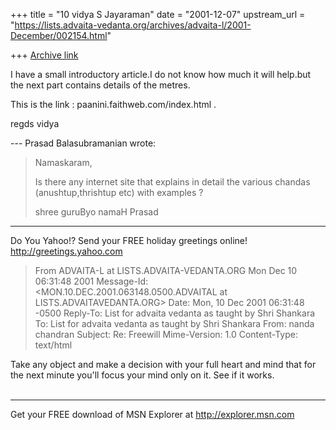 +++
title = "10 vidya S Jayaraman"
date = "2001-12-07"
upstream_url = "https://lists.advaita-vedanta.org/archives/advaita-l/2001-December/002154.html"

+++
[Archive link](https://lists.advaita-vedanta.org/archives/advaita-l/2001-December/002154.html)

I have a small introductory article.I do not know how
much it will help.but the next part contains details
of the metres.

This is the link :
paanini.faithweb.com/index.html .



regds
vidya



--- Prasad Balasubramanian <besprasad at LYCOS.COM>
wrote:
> Namaskaram,
>
>   Is there any internet site that explains in detail
> the various chandas (anushtup,thrishtup etc) with
> examples ?
>
> shree guruByo namaH
> Prasad


__________________________________________________
Do You Yahoo!?
Send your FREE holiday greetings online!
http://greetings.yahoo.com
>From ADVAITA-L at LISTS.ADVAITA-VEDANTA.ORG Mon Dec 10 06:31:48 2001
Message-Id: <MON.10.DEC.2001.063148.0500.ADVAITAL at LISTS.ADVAITAVEDANTA.ORG>
Date: Mon, 10 Dec 2001 06:31:48 -0500
Reply-To: List for advaita vedanta as taught by Shri Shankara
        <ADVAITA-L at LISTS.ADVAITA-VEDANTA.ORG>
To: List for advaita vedanta as taught by Shri Shankara
        <ADVAITA-L at LISTS.ADVAITA-VEDANTA.ORG>
From: nanda chandran <vpcnk at HOTMAIL.COM>
Subject: Re: Freewill
Mime-Version: 1.0
Content-Type: text/html

<html><div style='background-color:'>Take any object and make a decision with your full heart and mind that for the next minute you'll focus your mind only on it. See if it works.</div><br clear=all><hr>Get your FREE download of MSN Explorer at <a href='http://go.msn.com/bql/hmtag_itl_EN.asp'>http://explorer.msn.com</a><br></html>

